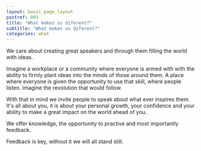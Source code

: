 ```yaml
---
layout: basic_page_layout
postref: 003
title: "What makes us diferent?"
subtitle: "What makes us diferent?"
categories: what
---
```


We care about creating great speakers and through them filling the world with ideas.

Imagine a workplace or a community where everyone is armed with with the ability to firmly plant ideas into the minds of those around them. A place where everyone is given the opportunity to use that skill, where people listen. Imagine the revolution that would follow.

With that in mind we invite people to speak about what ever inspires them. It's all about you, it is about your personal growth, your confidence and your ability to make a great impact on the world ahead of you.

We offer knowledge, the opportunity to practive and most importantly feedback.

Feedback is key, without it we will all stand still.
